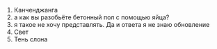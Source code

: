 1) Канченджанга
2) а как вы разобьёте бетонный пол с помощью яйца?
3) я такое не хочу представлять. Да и ответа я не знаю
обновление
1) Свет
2) Тень слона
